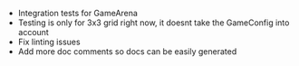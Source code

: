- Integration tests for GameArena
- Testing is only for 3x3 grid right now, it doesnt take the GameConfig into account
- Fix linting issues
- Add more doc comments so docs can be easily generated